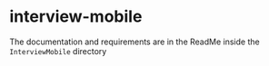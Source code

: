 # interview-mobile

The documentation and requirements are in the ReadMe inside the `InterviewMobile` directory
